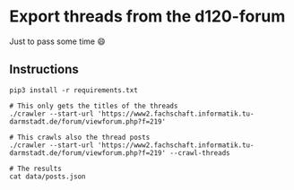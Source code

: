 # Export threads from the d120-forum

Just to pass some time :smile:

## Instructions
```shell
pip3 install -r requirements.txt

# This only gets the titles of the threads
./crawler --start-url 'https://www2.fachschaft.informatik.tu-darmstadt.de/forum/viewforum.php?f=219'

# This crawls also the thread posts
./crawler --start-url 'https://www2.fachschaft.informatik.tu-darmstadt.de/forum/viewforum.php?f=219' --crawl-threads

# The results
cat data/posts.json
```